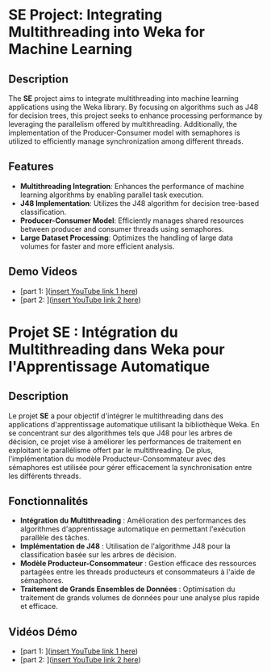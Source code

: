 # SE Project: Integrating Multithreading into Weka for Machine Learning

## Description

The **SE** project aims to integrate multithreading into machine learning applications using the Weka library. By focusing on algorithms such as J48 for decision trees, this project seeks to enhance processing performance by leveraging the parallelism offered by multithreading. Additionally, the implementation of the Producer-Consumer model with semaphores is utilized to efficiently manage synchronization among different threads.

## Features

- **Multithreading Integration**: Enhances the performance of machine learning algorithms by enabling parallel task execution.
- **J48 Implementation**: Utilizes the J48 algorithm for decision tree-based classification.
- **Producer-Consumer Model**: Efficiently manages shared resources between producer and consumer threads using semaphores.
- **Large Dataset Processing**: Optimizes the handling of large data volumes for faster and more efficient analysis.

## Demo Videos
- [part 1: ]([insert YouTube link 1 here](https://youtu.be/Q_-Xmo5FVmc))  
- [part 2: ]([insert YouTube link 2 here](https://youtu.be/qBNwCUQ61t0))

# Projet SE : Intégration du Multithreading dans Weka pour l'Apprentissage Automatique

## Description

Le projet **SE** a pour objectif d'intégrer le multithreading dans des applications d'apprentissage automatique utilisant la bibliothèque Weka.
En se concentrant sur des algorithmes tels que J48 pour les arbres de décision, ce projet vise à améliorer les performances de traitement en exploitant le parallélisme offert par le multithreading.
De plus, l'implémentation du modèle Producteur-Consommateur avec des sémaphores est utilisée pour gérer efficacement la synchronisation entre les différents threads.

## Fonctionnalités

- **Intégration du Multithreading** : Amélioration des performances des algorithmes d'apprentissage automatique en permettant l'exécution parallèle des tâches.
- **Implémentation de J48** : Utilisation de l'algorithme J48 pour la classification basée sur les arbres de décision.
- **Modèle Producteur-Consommateur** : Gestion efficace des ressources partagées entre les threads producteurs et consommateurs à l'aide de sémaphores.
- **Traitement de Grands Ensembles de Données** : Optimisation du traitement de grands volumes de données pour une analyse plus rapide et efficace.

## Vidéos Démo
- [part 1: ]([insert YouTube link 1 here](https://youtu.be/Q_-Xmo5FVmc))  
- [part 2: ]([insert YouTube link 2 here](https://youtu.be/qBNwCUQ61t0))

